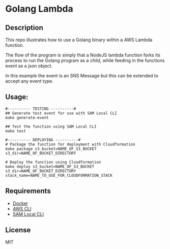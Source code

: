 # Golang Lambda

## Description
This repo illustrates how to use a Golang binary within a AWS Lambda function.

The flow of the program is simply that a NodeJS lambda function forks its process to run the Golang program as a child, while feeding in the functions event as a json object.

In this example the event is an SNS Message but this can be extended to accept any event type.

## Usage:

```shell
#---------- TESTING ----------#
## Generate test event for use with SAM Local CLI
make generate-event

## Test the function using SAM Local CLI
make test

#---------- DEPLOYING ----------#
# Package the function for deployment with Cloudformation
make package s3_bucket=NAME_OF_S3_BUCKET s3_dir=NAME_OF_BUCKET_DIRECTORY

# Deploy the function using Cloudformation
make deploy s3_bucket=NAME_OF_S3_BUCKET s3_dir=NAME_OF_BUCKET_DIRECTORY stack_name=NAME_TO_USE_FOR_CLOUDFORMATION_STACK
```

## Requirements
- [Docker](https://docs.docker.com/engine/installation)
- [AWS CLI](http://docs.aws.amazon.com/cli/latest/userguide/installing.html)
- [SAM Local CLI](https://github.com/awslabs/aws-sam-local)

## License
MIT